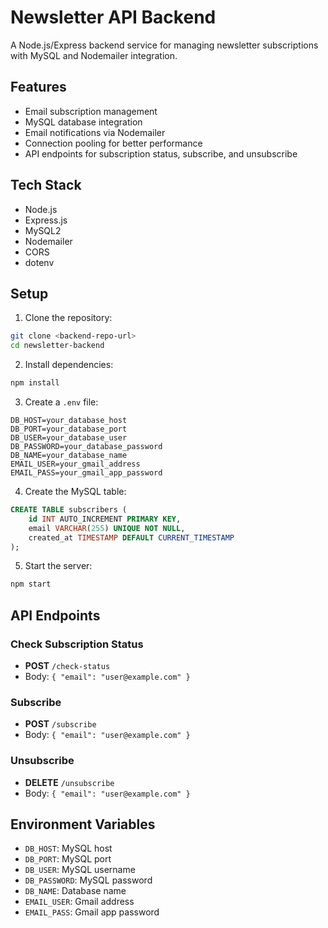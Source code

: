 # Newsletter API Backend

A Node.js/Express backend service for managing newsletter subscriptions with MySQL and Nodemailer integration.

## Features

- Email subscription management
- MySQL database integration
- Email notifications via Nodemailer
- Connection pooling for better performance
- API endpoints for subscription status, subscribe, and unsubscribe

## Tech Stack

- Node.js
- Express.js
- MySQL2
- Nodemailer
- CORS
- dotenv

## Setup

1. Clone the repository:
```bash
git clone <backend-repo-url>
cd newsletter-backend
```

2. Install dependencies:
```bash
npm install
```

3. Create a `.env` file:
```env
DB_HOST=your_database_host
DB_PORT=your_database_port
DB_USER=your_database_user
DB_PASSWORD=your_database_password
DB_NAME=your_database_name
EMAIL_USER=your_gmail_address
EMAIL_PASS=your_gmail_app_password
```

4. Create the MySQL table:
```sql
CREATE TABLE subscribers (
    id INT AUTO_INCREMENT PRIMARY KEY,
    email VARCHAR(255) UNIQUE NOT NULL,
    created_at TIMESTAMP DEFAULT CURRENT_TIMESTAMP
);
```

5. Start the server:
```bash
npm start
```

## API Endpoints

### Check Subscription Status
- **POST** `/check-status`
- Body: `{ "email": "user@example.com" }`

### Subscribe
- **POST** `/subscribe`
- Body: `{ "email": "user@example.com" }`

### Unsubscribe
- **DELETE** `/unsubscribe`
- Body: `{ "email": "user@example.com" }`

## Environment Variables

- `DB_HOST`: MySQL host
- `DB_PORT`: MySQL port
- `DB_USER`: MySQL username
- `DB_PASSWORD`: MySQL password
- `DB_NAME`: Database name
- `EMAIL_USER`: Gmail address
- `EMAIL_PASS`: Gmail app password
